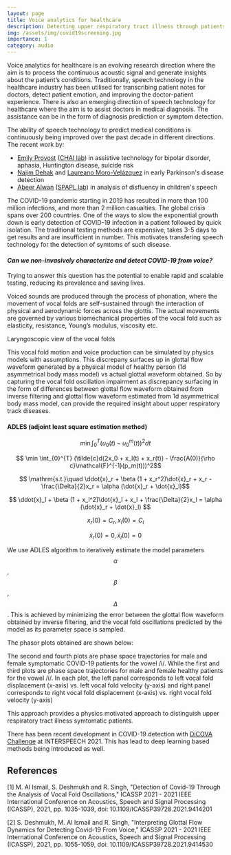```yaml
---
layout: page
title: Voice analytics for healthcare
description: Detecting upper respiratory tract illness through patients voice
img: /assets/img/covid19screening.jpg
importance: 1
category: audio
---
```

Voice analytics for healthcare is an evolving research direction where the aim is to process the continuous acoustic signal and generate insights about the patient’s conditions. Traditionally, speech technology in the healthcare industry has been utilised for transcribing patient notes for doctors, detect patient emotion, and improving the doctor-patient experience. There is also an emerging direction of speech technology for healthcare where the aim is to assist doctors in medical diagnosis. The assistance can be in the form of diagnosis prediction or symptom detection.

The ability of speech technology to predict medical conditions is continuously being improved over the past decade in different directions. The recent work by:
- [Emily Provost](https://web.eecs.umich.edu/~emilykmp/) ([CHAI lab](https://web.eecs.umich.edu/~emilykmp/chai/index.html)) in assistive technology for bipolar disorder, aphasia, Huntington disease, suicide risk
- [Najim Dehak](https://engineering.jhu.edu/ece/faculty/najim-dehak/) and [Laureano Moro-Velázquez](https://pages.jh.edu/lmorove1/index.html) in early Parkinson's disease detection
 - [Abeer Alwan](https://www.ee.ucla.edu/abeer-alwan/) ([SPAPL lab](http://www.seas.ucla.edu/spapl/index.html)) in analysis of disfluency in children's speech

The COVID-19 pandemic starting in 2019 has resulted in more than 100 million infections, and more than 2 million casualties. The global crisis spans over 200 countries. One of the ways to slow the exponential growth down is early detection of COVID-19 infection in a patient followed by quick isolation. The traditional testing methods are expensive, takes 3-5 days to get results and are insufficient in number. This motivates transfering speech technology for the detection of symtoms of such disease. 

#### <i> Can we non-invasively characterize and detect COVID-19 from voice? </i>

Trying to answer this question has the potential to enable rapid and scalable testing, reducing its prevalence and saving lives. 

Voiced sounds are produced through the process of phonation, where the movement of vocal folds are self-sustained through the interaction of physical and aerodynamic forces across the glottis. The actual movements are governed by various biomechanical properties of the vocal fold such as elasticity, resistance, Young’s modulus, viscosity etc. 

<div class="row">
    <div class="col-sm mt-3 mt-md-0">
        <img class="img-fluid rounded z-depth-1" src="{{ '/assets/img/vocalfold.png' | relative_url }}" alt="" title="example image"/>
    </div>
</div>
<div class="caption">
    Laryngoscopic view of the vocal folds
</div>

This vocal fold motion and voice production can be simulated by physics models with assumptions. This discrepany surfaces up in glottal flow waveform generated by a physical model of healthy person (1d asymmetrical body mass model) vs actual glottal waveform obtained. So by capturing the vocal fold oscillation impairment as discrepancy surfacing in the form of differences between glottal flow waveform obtained from inverse filtering and glottal flow waveform estimated from 1d asymmetrical body mass model, can provide the required insight about upper respiratory track diseases.

#### ADLES (adjoint least square estimation method)

$$ \min \int_{0}^{T} (u_0(t) - u_0^m(t))^2 dt $$

$$ \min \int_{0}^{T} (\tilde{c}d(2x_0 + x_l(t) + x_r(t)) - \frac{A(0)}{\rho c}\mathcal{F}^{-1}(p_m(t)))^2$$

$$ \mathrm{s.t.}\quad \ddot{x}_r + \beta (1 + x_r^2)\dot{x}_r + x_r - \frac{\Delta}{2}x_r = \alpha (\dot{x}_r + \dot{x}_l)$$

$$ \ddot{x}_l + \beta (1 + x_l^2)\dot{x}_l + x_l + \frac{\Delta}{2}x_l = \alpha (\dot{x}_r + \dot{x}_l) $$

$$ x_r(0) = C_r, x_l(0) = C_l $$

$$ \dot{x}_r(0) = 0, \dot{x}_l(0) = 0 $$


We use ADLES algorithm to iteratively estimate the model parameters $$\alpha$$, $$\beta$$, $$\Delta$$. This is achieved by minimizing the error between the glottal flow waveform obtained by inverse filtering, and the vocal fold oscillations predicted by the model as its parameter space is sampled.

The phasor plots obtained are shown below:
<div class="row">
    <div class="col-sm mt-3 mt-md-0">
        <img class="img-fluid rounded z-depth-1" src="{{ '/assets/img/male_negative.png' | relative_url }}" alt="" title="example image"/>
    </div>
    <div class="col-sm mt-3 mt-md-0">
        <img class="img-fluid rounded z-depth-1" src="{{ '/assets/img/male_positive.png' | relative_url }}" alt="" title="example image"/>
    </div>
    <div class="col-sm mt-3 mt-md-0">
        <img class="img-fluid rounded z-depth-1" src="{{ '/assets/img/female_negative_3.png' | relative_url }}" alt="" title="example image"/>
    </div>
    <div class="col-sm mt-3 mt-md-0">
        <img class="img-fluid rounded z-depth-1" src="{{ '/assets/img/female_positive.png' | relative_url }}" alt="" title="example image"/>
    </div>
</div>
<div class="caption">
    The second and fourth plots are phase space trajectories for male and female symptomatic COVID-19 patients for the vowel /i/. While the first and third plots are phase space trajectories for male and female healthy patients for the vowel /i/. In each plot, the left panel corresponds to left vocal fold displacement (x-axis) vs. left vocal fold velocity (y-axis) and right panel corresponds to right vocal fold displacement (x-axis) vs. right vocal fold velocity (y-axis)
</div>

This approach provides a physics motivated approach to distinguish upper respiratory tract illness symtomatic patients. 

There has been recent development in COVID-19 detection with [DiCOVA Challenge](https://dicova2021.github.io/) at INTERSPEECH 2021. This has lead to deep learning based methods being introduced as well.

## References
[1] M. Al Ismail, S. Deshmukh and R. Singh, "Detection of Covid-19 Through the Analysis of Vocal Fold Oscillations," ICASSP 2021 - 2021 IEEE International Conference on Acoustics, Speech and Signal Processing (ICASSP), 2021, pp. 1035-1039, doi: 10.1109/ICASSP39728.2021.9414201

[2] S. Deshmukh, M. Al Ismail and R. Singh, "Interpreting Glottal Flow Dynamics for Detecting Covid-19 From Voice," ICASSP 2021 - 2021 IEEE International Conference on Acoustics, Speech and Signal Processing (ICASSP), 2021, pp. 1055-1059, doi: 10.1109/ICASSP39728.2021.9414530